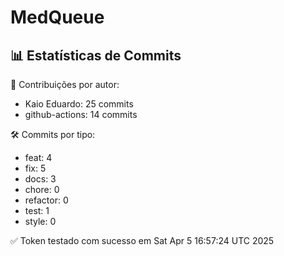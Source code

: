 # MedQueue
<!-- COMMIT_STATS_START -->
## 📊 Estatísticas de Commits

👤 Contribuições por autor:
- Kaio Eduardo: 25 commits
- github-actions: 14 commits

🛠️ Commits por tipo:
- feat: 4
- fix: 5
- docs: 3
- chore: 0
- refactor: 0
- test: 1
- style: 0
<!-- COMMIT_STATS_END -->
✅ Token testado com sucesso em Sat Apr  5 16:57:24 UTC 2025
